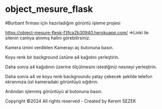 # object_mesure_flask

#Burbant firması için hazırladığım görüntü işleme projesi

https://object-mesure-flesk-f3fca2b30940.herokuapp.com/ =>Linki ile sitenin canlıya alınmış halini görebilirsiniz.

Kamera iznini verdikten Kamerayı aç butonuna basın.

Koyu renk bir background üstüne a4 kağıdını yerleştirin.

Daha sonra a4 kağıdının üzerine ölçülmesini istediğiniz nesneyi yerleştirin.

Daha sonra a4 ve koyu renk backgroundu yatay çekecek şekilde telefon ekranınıza üst kameradaki görüntüyü sığdırın.

Ardından işlenmiş görüntüyü al butonuna basın.

Copyright ©2024 All rights reserved - Created by Kerem SEZEK
